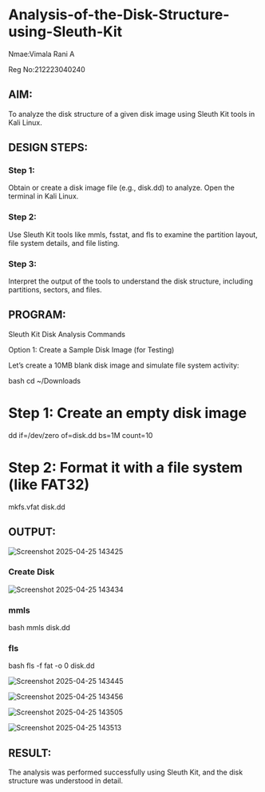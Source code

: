# Analysis-of-the-Disk-Structure-using-Sleuth-Kit
Nmae:Vimala Rani A

Reg No:212223040240
## AIM:
To analyze the disk structure of a given disk image using Sleuth Kit tools in Kali Linux.

## DESIGN STEPS:
### Step 1:
Obtain or create a disk image file (e.g., disk.dd) to analyze. Open the terminal in Kali Linux.

### Step 2:
Use Sleuth Kit tools like mmls, fsstat, and fls to examine the partition layout, file system details, and file listing.

### Step 3:
Interpret the output of the tools to understand the disk structure, including partitions, sectors, and files.

## PROGRAM:
Sleuth Kit Disk Analysis Commands

 Option 1: Create a Sample Disk Image (for Testing)

Let’s create a 10MB blank disk image and simulate file system activity:

bash
cd ~/Downloads

# Step 1: Create an empty disk image
dd if=/dev/zero of=disk.dd bs=1M count=10

# Step 2: Format it with a file system (like FAT32)
mkfs.vfat disk.dd


## OUTPUT:

![Screenshot 2025-04-25 143425](https://github.com/user-attachments/assets/3a78c080-bc68-41ef-a262-46811fd3ead0)

### Create Disk
![Screenshot 2025-04-25 143434](https://github.com/user-attachments/assets/8aa3efef-2b17-4cfd-b108-03c4d6785b70)

### mmls 
bash
mmls disk.dd

### fls
bash
fls -f fat -o 0 disk.dd

![Screenshot 2025-04-25 143445](https://github.com/user-attachments/assets/1a929821-91a5-448c-bee1-f116a2fabc6a)


![Screenshot 2025-04-25 143456](https://github.com/user-attachments/assets/dc875ee0-05e2-4539-82d3-2f2f60c83a70)



![Screenshot 2025-04-25 143505](https://github.com/user-attachments/assets/f68528c4-0a27-4678-9aad-fae70216cd53)


![Screenshot 2025-04-25 143513](https://github.com/user-attachments/assets/6317ca0e-1fb4-4872-a578-e95aa6a2ede8)


## RESULT:
The analysis was performed successfully using Sleuth Kit, and the disk structure was understood in detail.

